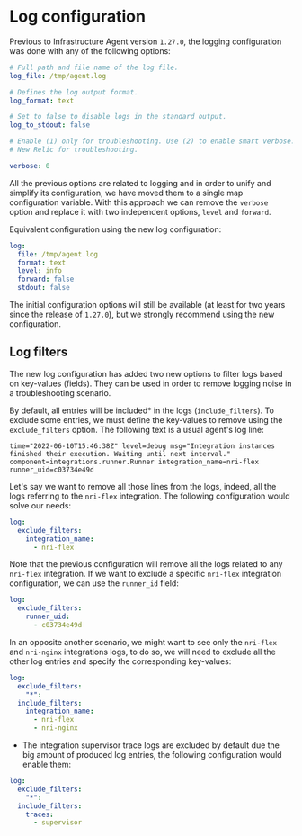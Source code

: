 # Log configuration

Previous to Infrastructure Agent version `1.27.0`, the logging configuration was done with any of the following options:

```yaml
# Full path and file name of the log file.
log_file: /tmp/agent.log

# Defines the log output format.
log_format: text

# Set to false to disable logs in the standard output.
log_to_stdout: false

# Enable (1) only for troubleshooting. Use (2) to enable smart verbose. Use (3) to forward the agent logs to 
# New Relic for troubleshooting.

verbose: 0
```

All the previous options are related to logging and in order to unify and simplify its configuration, we have moved them
to a single map configuration variable. With this approach we can remove the `verbose` option and replace it with two
independent options, `level` and `forward`.

Equivalent configuration using the new log configuration:

```yaml
log:
  file: /tmp/agent.log
  format: text
  level: info
  forward: false
  stdout: false
```

The initial configuration options will still be available (at least for two years since the release of `1.27.0`), but we
strongly recommend using the new configuration.

## Log filters

The new log configuration has added two new options to filter logs based on key-values (fields). They can be used in
order to remove logging noise in a troubleshooting scenario.

By default, all entries will be included* in the logs (`include_filters`). To exclude some entries, we must define the
key-values to remove using the `exclude_filters` option. The following text is a usual agent's log line:

`time="2022-06-10T15:46:38Z" level=debug msg="Integration instances finished their execution. Waiting until next interval." component=integrations.runner.Runner integration_name=nri-flex runner_uid=c03734e49d`

Let's say we want to remove all those lines from the logs, indeed, all the logs referring to the `nri-flex` integration.
The following configuration would solve our needs:

```yaml
log:
  exclude_filters:
    integration_name:
      - nri-flex
```

Note that the previous configuration will remove all the logs related to any `nri-flex` integration. If we want to
exclude a specific `nri-flex` integration configuration, we can use the `runner_id` field:

```yaml
log:
  exclude_filters:
    runner_uid:
      - c03734e49d
```

In an opposite another scenario, we might want to see only the `nri-flex` and `nri-nginx` integrations logs, to do so,
we will need to exclude all the other log entries and specify the corresponding key-values:

```yaml
log:
  exclude_filters:
    "*":
  include_filters:
    integration_name:
      - nri-flex
      - nri-nginx
```

* The integration supervisor trace logs are excluded by default due the big amount of produced log entries, the
  following configuration would enable them:

```yaml
log:
  exclude_filters:
    "*":
  include_filters:
    traces:
      - supervisor
```
